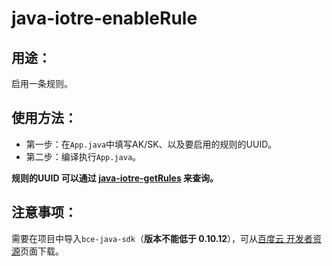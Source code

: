 # java-iotre-enableRule

## 用途：

启用一条规则。

## 使用方法：

* 第一步：在`App.java`中填写AK/SK、以及要启用的规则的UUID。
* 第二步：编译执行`App.java`。

**规则的UUID 可以通过 [java-iotre-getRules](../java-iotre-getRules) 来查询。**

## 注意事项：

需要在项目中导入`bce-java-sdk`（**版本不能低于 0.10.12**），可从[百度云 开发者资源](https://cloud.baidu.com/doc/Developer/index.html)页面下载。